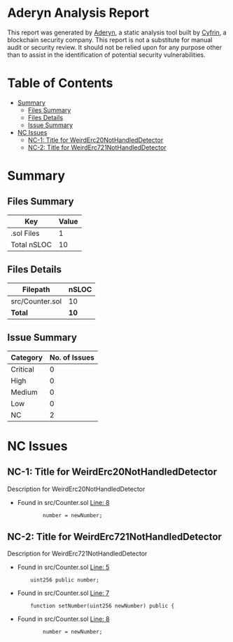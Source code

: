 # Aderyn Analysis Report

This report was generated by [Aderyn](https://github.com/Cyfrin/aderyn), a static analysis tool built by [Cyfrin](https://cyfrin.io), a blockchain security company. This report is not a substitute for manual audit or security review. It should not be relied upon for any purpose other than to assist in the identification of potential security vulnerabilities.
# Table of Contents

- [Summary](#summary)
  - [Files Summary](#files-summary)
  - [Files Details](#files-details)
  - [Issue Summary](#issue-summary)
- [NC Issues](#nc-issues)
  - [NC-1: Title for WeirdErc20NotHandledDetector](#nc-1-title-for-weirderc20nothandleddetector)
  - [NC-2: Title for WeirdErc721NotHandledDetector](#nc-2-title-for-weirderc721nothandleddetector)


# Summary

## Files Summary

| Key | Value |
| --- | --- |
| .sol Files | 1 |
| Total nSLOC | 10 |


## Files Details

| Filepath | nSLOC |
| --- | --- |
| src/Counter.sol | 10 |
| **Total** | **10** |


## Issue Summary

| Category | No. of Issues |
| --- | --- |
| Critical | 0 |
| High | 0 |
| Medium | 0 |
| Low | 0 |
| NC | 2 |


# NC Issues

## NC-1: Title for WeirdErc20NotHandledDetector

Description for WeirdErc20NotHandledDetector

- Found in src/Counter.sol [Line: 8](foundry_workspace/src/Counter.sol#L8)

	```solidity
	        number = newNumber;
	```



## NC-2: Title for WeirdErc721NotHandledDetector

Description for WeirdErc721NotHandledDetector

- Found in src/Counter.sol [Line: 5](foundry_workspace/src/Counter.sol#L5)

	```solidity
	    uint256 public number;
	```

- Found in src/Counter.sol [Line: 7](foundry_workspace/src/Counter.sol#L7)

	```solidity
	    function setNumber(uint256 newNumber) public {
	```

- Found in src/Counter.sol [Line: 8](foundry_workspace/src/Counter.sol#L8)

	```solidity
	        number = newNumber;
	```



